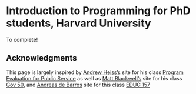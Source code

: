 
<!-- README.md is generated from README.Rmd. Please edit that file -->

# Introduction to Programming for PhD students, Harvard University

To complete!

## Acknowledgments

This page is largely inspired by [Andrew
Heiss’s](https://www.andrewheiss.com/) site for his class [Program
Evaluation for Public
Service](https://github.com/andrewheiss/evalf22.classes.andrewheiss.com)
as well as [Matt Blackwell’s](https://www.mattblackwell.org/) site for
his class [Gov 50](https://github.com/mattblackwell/gov50-f23-site/),
and [Andreas de Barros](https://de-barros.com/) site for this class
[EDUC 157](https://educ157.de-barros.com/)
